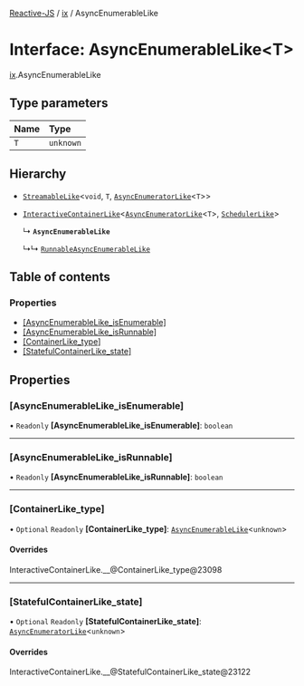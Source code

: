 [Reactive-JS](../README.md) / [ix](../modules/ix.md) / AsyncEnumerableLike

# Interface: AsyncEnumerableLike<T\>

[ix](../modules/ix.md).AsyncEnumerableLike

## Type parameters

| Name | Type |
| :------ | :------ |
| `T` | `unknown` |

## Hierarchy

- [`StreamableLike`](streaming.StreamableLike.md)<`void`, `T`, [`AsyncEnumeratorLike`](ix.AsyncEnumeratorLike.md)<`T`\>\>

- [`InteractiveContainerLike`](ix.InteractiveContainerLike.md)<[`AsyncEnumeratorLike`](ix.AsyncEnumeratorLike.md)<`T`\>, [`SchedulerLike`](scheduling.SchedulerLike.md)\>

  ↳ **`AsyncEnumerableLike`**

  ↳↳ [`RunnableAsyncEnumerableLike`](ix.RunnableAsyncEnumerableLike.md)

## Table of contents

### Properties

- [[AsyncEnumerableLike\_isEnumerable]](ix.AsyncEnumerableLike.md#[asyncenumerablelike_isenumerable])
- [[AsyncEnumerableLike\_isRunnable]](ix.AsyncEnumerableLike.md#[asyncenumerablelike_isrunnable])
- [[ContainerLike\_type]](ix.AsyncEnumerableLike.md#[containerlike_type])
- [[StatefulContainerLike\_state]](ix.AsyncEnumerableLike.md#[statefulcontainerlike_state])

## Properties

### [AsyncEnumerableLike\_isEnumerable]

• `Readonly` **[AsyncEnumerableLike\_isEnumerable]**: `boolean`

___

### [AsyncEnumerableLike\_isRunnable]

• `Readonly` **[AsyncEnumerableLike\_isRunnable]**: `boolean`

___

### [ContainerLike\_type]

• `Optional` `Readonly` **[ContainerLike\_type]**: [`AsyncEnumerableLike`](ix.AsyncEnumerableLike.md)<`unknown`\>

#### Overrides

InteractiveContainerLike.\_\_@ContainerLike\_type@23098

___

### [StatefulContainerLike\_state]

• `Optional` `Readonly` **[StatefulContainerLike\_state]**: [`AsyncEnumeratorLike`](ix.AsyncEnumeratorLike.md)<`unknown`\>

#### Overrides

InteractiveContainerLike.\_\_@StatefulContainerLike\_state@23122
